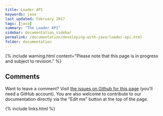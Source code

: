 ```yaml
---
title: Loader API
keywords: java
last_updated: February 2017
tags: [java]
summary: "The Loader API"
sidebar: documentation_sidebar
permalink: /documentation/developing-with-java/loader-api.html
folder: documentation
---
```


{% include warning.html content="Please note that this page is in progress and subject to revision." %}

## Comments
Want to leave a comment? Visit <a href="https://github.com/graknlabs/docs/issues/23" target="_blank">the issues on Github for this page</a> (you'll need a GitHub account). You are also welcome to contribute to our documentation directly via the "Edit me" button at the top of the page.


{% include links.html %}

